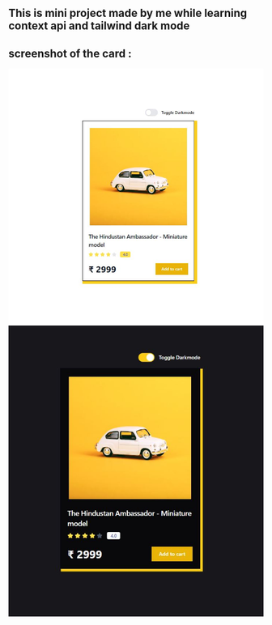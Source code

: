 ## This is mini project made by me while learning context api and tailwind dark mode

## screenshot of the card :

![light-mode](./public/light_Mode.JPG)
</br>
![dark-mode](./public/dark_Mode.JPG)
